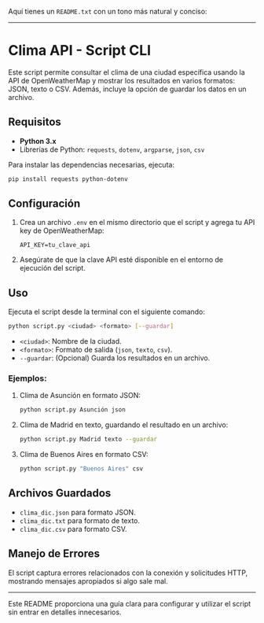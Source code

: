 Aquí tienes un `README.txt` con un tono más natural y conciso:

---

# Clima API - Script CLI

Este script permite consultar el clima de una ciudad específica usando la API de OpenWeatherMap y mostrar los resultados en varios formatos: JSON, texto o CSV. Además, incluye la opción de guardar los datos en un archivo.

## Requisitos

- **Python 3.x**
- Librerías de Python: `requests`, `dotenv`, `argparse`, `json`, `csv`

Para instalar las dependencias necesarias, ejecuta:

```bash
pip install requests python-dotenv
```

## Configuración

1. Crea un archivo `.env` en el mismo directorio que el script y agrega tu API key de OpenWeatherMap:

   ```
   API_KEY=tu_clave_api
   ```

2. Asegúrate de que la clave API esté disponible en el entorno de ejecución del script.

## Uso

Ejecuta el script desde la terminal con el siguiente comando:

```bash
python script.py <ciudad> <formato> [--guardar]
```

- `<ciudad>`: Nombre de la ciudad.
- `<formato>`: Formato de salida (`json`, `texto`, `csv`).
- `--guardar`: (Opcional) Guarda los resultados en un archivo.

### Ejemplos:

1. Clima de Asunción en formato JSON:

   ```bash
   python script.py Asunción json
   ```

2. Clima de Madrid en texto, guardando el resultado en un archivo:

   ```bash
   python script.py Madrid texto --guardar
   ```

3. Clima de Buenos Aires en formato CSV:

   ```bash
   python script.py "Buenos Aires" csv
   ```

## Archivos Guardados

- `clima_dic.json` para formato JSON.
- `clima_dic.txt` para formato de texto.
- `clima_dic.csv` para formato CSV.

## Manejo de Errores

El script captura errores relacionados con la conexión y solicitudes HTTP, mostrando mensajes apropiados si algo sale mal.

---

Este README proporciona una guía clara para configurar y utilizar el script sin entrar en detalles innecesarios.